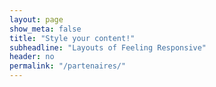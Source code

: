 ```yaml
---
layout: page
show_meta: false
title: "Style your content!"
subheadline: "Layouts of Feeling Responsive"
header: no
permalink: "/partenaires/"
---
```

